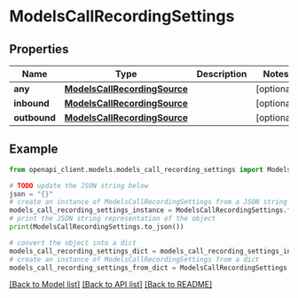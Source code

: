 # ModelsCallRecordingSettings


## Properties

Name | Type | Description | Notes
------------ | ------------- | ------------- | -------------
**any** | [**ModelsCallRecordingSource**](ModelsCallRecordingSource.md) |  | [optional] 
**inbound** | [**ModelsCallRecordingSource**](ModelsCallRecordingSource.md) |  | [optional] 
**outbound** | [**ModelsCallRecordingSource**](ModelsCallRecordingSource.md) |  | [optional] 

## Example

```python
from openapi_client.models.models_call_recording_settings import ModelsCallRecordingSettings

# TODO update the JSON string below
json = "{}"
# create an instance of ModelsCallRecordingSettings from a JSON string
models_call_recording_settings_instance = ModelsCallRecordingSettings.from_json(json)
# print the JSON string representation of the object
print(ModelsCallRecordingSettings.to_json())

# convert the object into a dict
models_call_recording_settings_dict = models_call_recording_settings_instance.to_dict()
# create an instance of ModelsCallRecordingSettings from a dict
models_call_recording_settings_from_dict = ModelsCallRecordingSettings.from_dict(models_call_recording_settings_dict)
```
[[Back to Model list]](../README.md#documentation-for-models) [[Back to API list]](../README.md#documentation-for-api-endpoints) [[Back to README]](../README.md)


